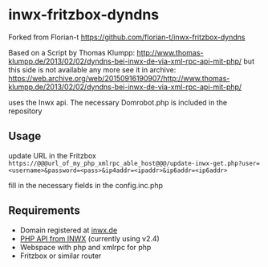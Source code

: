 inwx-fritzbox-dyndns
====================

Forked from Florian-t
<https://github.com/florian-t/inwx-fritzbox-dyndns>

Based on a Script by Thomas Klumpp: <http://www.thomas-klumpp.de/2013/02/02/dyndns-bei-inwx-de-via-xml-rpc-api-mit-php/>
but this side is not available any more see it in archive: <https://web.archive.org/web/20150916190907/http://www.thomas-klumpp.de/2013/02/02/dyndns-bei-inwx-de-via-xml-rpc-api-mit-php/>

uses the Inwx api. The necessary Domrobot.php is included in the repository

Usage
----

update URL in the Fritzbox
`https://@@@url_of_my_php_xmlrpc_able_host@@@/update-inwx-get.php?user=<username>&password=<pass>&ip4addr=<ipaddr>&ip6addr=<ip6addr>`

fill in the necessary fields in the config.inc.php

Requirements
----

- Domain registered at [inwx.de]
- [PHP API from INWX][1] (currently using v2.4)
- Webspace with php and xmlrpc for php
- Fritzbox or similar router

[inwx.de]:http://inwx.de
[1]:https://github.com/inwx/php-client